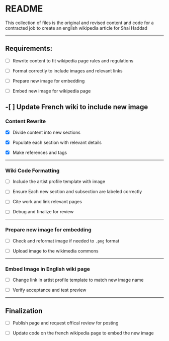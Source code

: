 # README

<!-- Describes what these files are and their purpose. -->

This collection of files is the original and revised content and code for a contracted job to create an english wikipedia article for Shai Haddad

---

<!-- Describes the plan of attack and how I plan to reach the goals associated with it for client Mr. Haddad. -->

## Requirements:

-[ ] Rewrite content to fit wikipedia page rules and regulations

-[ ] Format correctly to include images and relevant links

-[ ] Prepare new image for embedding

-[ ] Embed new image for wikipedia page

## -[ ] Update French wiki to include new image

### Content Rewrite

-[X] Divide content into new sections

-[X] Populate each section with relevant details

-[X] Make references and tags

---

### Wiki Code Formatting

-[ ] Include the artist profile template with image

-[ ] Ensure Each new section and subsection are labeled correctly

-[ ] Cite work and link relevant pages

-[ ] Debug and finalize for review

---

### Prepare new image for embedding

-[ ] Check and reformat image if needed to `.png` format

-[ ] Upload image to the wikimedia commons

---

### Embed Image in English wiki page

-[ ] Change link in artist profile template to match new image name

-[ ] Verify acceptance and test preview

---

<!-- the following section will only be completed after verifcation and client approval -->

## Finalization

-[ ] Publish page and request offical review for posting

-[ ] Update code on the french wikipedia page to embed the new image
